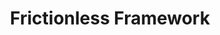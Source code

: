 ---
authors: frictionless data
description: Frictionless is a framework to describe, extract, validate, and transform
  tabular data, available as a Python library. It supports working with data in a
  standardised and reproducible way by improving data quality and consistency.
documentation: https://framework.frictionlessdata.io/docs/guides/introduction/
location: https://framework.frictionlessdata.io/
shortname: frictionless_framework
tags: reproducibility
terms_of_use: MIT License
title: Frictionless Framework
uuid: d5e6e419-faf0-4672-bb87-0da1cb8dfa35
---